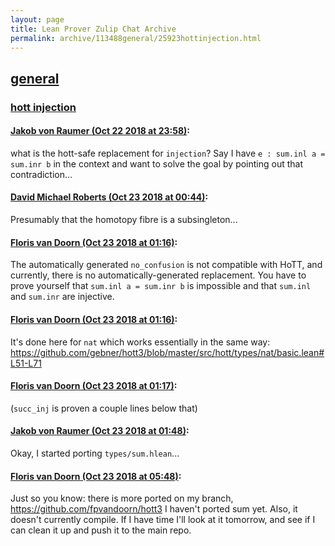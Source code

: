 ```yaml
---
layout: page
title: Lean Prover Zulip Chat Archive 
permalink: archive/113488general/25923hottinjection.html
---
```


## [general](index.html)
### [hott injection](25923hottinjection.html)

#### [Jakob von Raumer (Oct 22 2018 at 23:58)](https://leanprover.zulipchat.com/#narrow/stream/113488-general/topic/hott%20injection/near/136298806):
what is the hott-safe replacement for `injection`? Say I have `e : sum.inl a = sum.inr b` in the context and want to solve the goal by pointing out that contradiction...

#### [David Michael Roberts (Oct 23 2018 at 00:44)](https://leanprover.zulipchat.com/#narrow/stream/113488-general/topic/hott%20injection/near/136301319):
Presumably that the homotopy fibre is a subsingleton...

#### [Floris van Doorn (Oct 23 2018 at 01:16)](https://leanprover.zulipchat.com/#narrow/stream/113488-general/topic/hott%20injection/near/136302873):
The automatically generated `no_confusion` is not compatible with HoTT, and currently, there is no automatically-generated replacement. You have to prove yourself that `sum.inl a = sum.inr b` is impossible and that `sum.inl` and `sum.inr` are injective.

#### [Floris van Doorn (Oct 23 2018 at 01:16)](https://leanprover.zulipchat.com/#narrow/stream/113488-general/topic/hott%20injection/near/136302884):
It's done here for `nat` which works essentially in the same way: https://github.com/gebner/hott3/blob/master/src/hott/types/nat/basic.lean#L51-L71

#### [Floris van Doorn (Oct 23 2018 at 01:17)](https://leanprover.zulipchat.com/#narrow/stream/113488-general/topic/hott%20injection/near/136302902):
(`succ_inj` is proven a couple lines below that)

#### [Jakob von Raumer (Oct 23 2018 at 01:48)](https://leanprover.zulipchat.com/#narrow/stream/113488-general/topic/hott%20injection/near/136304626):
Okay, I started porting `types/sum.hlean`...

#### [Floris van Doorn (Oct 23 2018 at 05:48)](https://leanprover.zulipchat.com/#narrow/stream/113488-general/topic/hott%20injection/near/136313121):
Just so you know: there is more ported on my branch, https://github.com/fpvandoorn/hott3
I haven't ported sum yet. Also, it doesn't currently compile. If I have time I'll look at it tomorrow, and see if I can clean it up and push it to the main repo.

